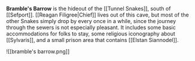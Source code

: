 **Bramble's Barrow** is the hideout of the [[Tunnel Snakes]], south of [[Sefport]]. [[Reagan Filigree|Chief]] lives out of this cave, but most of the other Snakes simply drop by every once in a while, since the journey through the sewers is not especially pleasant. It includes some basic accommodations for folks to stay, some religious iconography about [[Sylvaris]], and a small prison area that contains [[Elstan Siannodel]].

![[bramble's barrow.png]]
